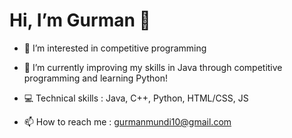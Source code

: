 # Hi, I’m Gurman 👋

- 👀 I’m interested in competitive programming 

- 🌱 I’m currently improving my skills in Java through competitive programming and learning Python!

- 💻 Technical skills : Java, C++, Python, HTML/CSS, JS

- 📫 How to reach me : gurmanmundi10@gmail.com

